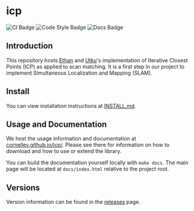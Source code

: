 # icp

![CI Badge](https://github.com/cornellev/icp/actions/workflows/ci.yaml/badge.svg)
![Code Style Badge](https://github.com/cornellev/icp/actions/workflows/lint.yaml/badge.svg)
![Docs Badge](https://github.com/cornellev/icp/actions/workflows/docs.yaml/badge.svg)

## Introduction

This repository hosts [Ethan](https://www.ethanuppal.com) and [Utku](https://utku.sh)'s implementation of Iterative Closest Points (ICP) as applied to scan matching.
It is a first step in our project to implement Simultaneous Localization and Mapping (SLAM).

## Install

You can view installation instructions at [INSTALL.md](INSTALL.md).

## Usage and Documentation

We host the usage information and documentation at [cornellev.github.io/icp/](https://cornellev.github.io/icp/).
Please see there for information on how to download and how to use or extend the library.

You can build the documentation yourself locally with `make docs`.
The main page will be located at `docs/index.html` relative to the project root.

## Versions

Version information can be found in the [releases](https://github.com/cornellev/icp/releases) page.
